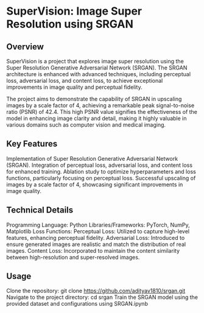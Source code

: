 # SuperVision: Image Super Resolution using SRGAN
## Overview
SuperVision is a project that explores image super resolution using the Super Resolution Generative Adversarial Network (SRGAN). The SRGAN architecture is enhanced with advanced techniques, including perceptual loss, adversarial loss, and content loss, to achieve exceptional improvements in image quality and perceptual fidelity.

The project aims to demonstrate the capability of SRGAN in upscaling images by a scale factor of 4, achieving a remarkable peak signal-to-noise ratio (PSNR) of 42.4. This high PSNR value signifies the effectiveness of the model in enhancing image clarity and detail, making it highly valuable in various domains such as computer vision and medical imaging.

## Key Features
Implementation of Super Resolution Generative Adversarial Network (SRGAN).
Integration of perceptual loss, adversarial loss, and content loss for enhanced training.
Ablation study to optimize hyperparameters and loss functions, particularly focusing on perceptual loss.
Successful upscaling of images by a scale factor of 4, showcasing significant improvements in image quality.
## Technical Details
Programming Language: Python
Libraries/Frameworks: PyTorch, NumPy, Matplotlib
Loss Functions:
Perceptual Loss: Utilized to capture high-level features, enhancing perceptual fidelity.
Adversarial Loss: Introduced to ensure generated images are realistic and match the distribution of real images.
Content Loss: Incorporated to maintain the content similarity between high-resolution and super-resolved images.
## Usage
Clone the repository: git clone https://github.com/adityav1810/srgan.git
Navigate to the project directory: cd srgan
Train the SRGAN model using the provided dataset and configurations using SRGAN.ipynb

